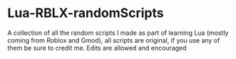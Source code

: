 # Lua-RBLX-randomScripts
A collection of all the random scripts I made as part of learning Lua (mostly coming from Roblox and Gmod), all scripts are original, if you use any of them be sure to credit me. Edits are allowed and encouraged
